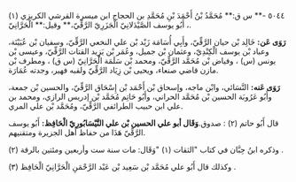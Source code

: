 ٥٠٤٤ -** س ق:** مُحَمَّدُ بْنُ أَحْمَدَ بْنِ مُحَمَّدِ بن الحجاج ابن ميسرة القرشي الكريزي (١) ، أَبُو يوسف الصَّيْدَلانِيّ الْجَزَرِيّ الرَّقِّيّ،** وقيل:** الْحَرَّانِيّ.

**رَوَى عَن:** خَالِد بْن حيان الرَّقِّيّ، وأَبِي أُسَامَة زَيْد بْن علي النخعي الرَّقِّيّ، وسفيان بْن عُيَيْنَة، وعباد بْن يوسف الْكِنْدِيّ، وعثمان بْن جميل، وعُمَر بْن يَزِيد القتات الرَّقِّيّ، وعيسى بْن يونس (س) ، وفياض بْن مُحَمَّد الرَّقِّيّ، ومحمد بْن سَلَمَة الْحَرَّانِيّ (س ق) ، ومطرف بْن مازن قاضي صنعاء، ويحيى بْن زِيَاد الرَّقِّيّ ولقبه فهير، وجدته عُمَارَة.

**رَوَى عَنه:** النَّسَائي، وابْن ماجه، وإسحاق بْن أَحْمَد بْن إِسْحَاق الرَّقِّيّ، والحسين بْن جمعة، وأَبُو عَرُوبَة الحسين بْن مُحَمَّد الحراني، وأَبُو حَاتِم مُحَمَّد بْن إدريس الرازي، ومحمد بن علي ابن حبيب الطرائفي الرَّقِّيّ، ومُحَمَّد بْن علي المري.

قال أَبُو حاتم (٢) : صدوق.**وَقَال أبو علي الحسين بْن علي النَّيْسَابُورِيّ الْحَافِظ:** أَبُو يوسف الرَّقِّيّ هَذَا من حفاظ أهل الجزيرة ومتقنيهم.

وذكره ابنُ حِبَّان في كتاب "الثقات (١) "وَقَال: مات سنة ست وأربعين ومئتين بالرقة (٢) .

وكذلك قال أَبُو علي مُحَمَّد بْن سَعِيد بْن عَبْد الرَّحْمَنِ الْحَرَّانِيّ الْحَافِظ (٣) .